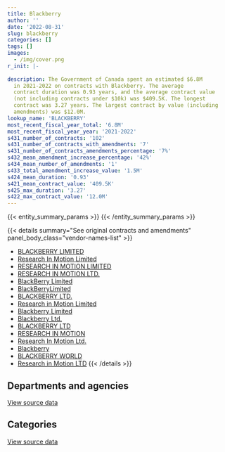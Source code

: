 ```yaml
---
title: Blackberry
author: ''
date: '2022-08-31'
slug: blackberry
categories: []
tags: []
images:
  - /img/cover.png
r_init: |-
  
description: The Government of Canada spent an estimated $6.8M
  in 2021-2022 on contracts with Blackberry. The average
  contract duration was 0.93 years, and the average contract value
  (not including contracts under $10k) was $409.5K. The longest
  contract was 3.27 years. The largest contract by value (including
  amendments) was $12.0M.
lookup_name: 'BLACKBERRY'
most_recent_fiscal_year_total: '6.8M'
most_recent_fiscal_year_year: '2021-2022'
s431_number_of_contracts: '102'
s431_number_of_contracts_with_amendments: '7'
s431_number_of_contracts_amendments_percentage: '7%'
s432_mean_amendment_increase_percentage: '42%'
s434_mean_number_of_amendments: '1'
s433_total_amendment_increase_value: '1.5M'
s424_mean_duration: '0.93'
s421_mean_contract_value: '409.5K'
s425_max_duration: '3.27'
s422_max_contract_value: '12.0M'
---
```


<script src="/rmarkdown-libs/htmlwidgets/htmlwidgets.js"></script>
<link href="/rmarkdown-libs/datatables-css/datatables-crosstalk.css" rel="stylesheet" />
<script src="/rmarkdown-libs/datatables-binding/datatables.js"></script>
<script src="/rmarkdown-libs/jquery/jquery-3.6.0.min.js"></script>
<link href="/rmarkdown-libs/dt-core-bootstrap/css/dataTables.bootstrap.min.css" rel="stylesheet" />
<link href="/rmarkdown-libs/dt-core-bootstrap/css/dataTables.bootstrap.extra.css" rel="stylesheet" />
<script src="/rmarkdown-libs/dt-core-bootstrap/js/jquery.dataTables.min.js"></script>
<script src="/rmarkdown-libs/dt-core-bootstrap/js/dataTables.bootstrap.min.js"></script>
<link href="/rmarkdown-libs/crosstalk/css/crosstalk.min.css" rel="stylesheet" />
<script src="/rmarkdown-libs/crosstalk/js/crosstalk.min.js"></script>
<script src="/rmarkdown-libs/htmlwidgets/htmlwidgets.js"></script>
<link href="/rmarkdown-libs/datatables-css/datatables-crosstalk.css" rel="stylesheet" />
<script src="/rmarkdown-libs/datatables-binding/datatables.js"></script>
<script src="/rmarkdown-libs/jquery/jquery-3.6.0.min.js"></script>
<link href="/rmarkdown-libs/dt-core-bootstrap/css/dataTables.bootstrap.min.css" rel="stylesheet" />
<link href="/rmarkdown-libs/dt-core-bootstrap/css/dataTables.bootstrap.extra.css" rel="stylesheet" />
<script src="/rmarkdown-libs/dt-core-bootstrap/js/jquery.dataTables.min.js"></script>
<script src="/rmarkdown-libs/dt-core-bootstrap/js/dataTables.bootstrap.min.js"></script>
<link href="/rmarkdown-libs/crosstalk/css/crosstalk.min.css" rel="stylesheet" />
<script src="/rmarkdown-libs/crosstalk/js/crosstalk.min.js"></script>

{{< entity_summary_params >}}
{{< /entity_summary_params >}}

{{< details summary="See original contracts and amendments" panel_body_class="vendor-names-list" >}}
- [BLACKBERRY LIMITED](https://search.open.canada.ca/en/ct/?sort=contract_value_f%20desc&page=1&search_text=%22BLACKBERRY%20LIMITED%22)
- [Research In Motion Limited](https://search.open.canada.ca/en/ct/?sort=contract_value_f%20desc&page=1&search_text=%22Research%20In%20Motion%20Limited%22)
- [RESEARCH IN MOTION LIMITED](https://search.open.canada.ca/en/ct/?sort=contract_value_f%20desc&page=1&search_text=%22RESEARCH%20IN%20MOTION%20LIMITED%22)
- [RESEARCH IN MOTION LTD.](https://search.open.canada.ca/en/ct/?sort=contract_value_f%20desc&page=1&search_text=%22RESEARCH%20IN%20MOTION%20LTD.%22)
- [BlackBerry Limited](https://search.open.canada.ca/en/ct/?sort=contract_value_f%20desc&page=1&search_text=%22BlackBerry%20Limited%22)
- [BlackBerryLimited](https://search.open.canada.ca/en/ct/?sort=contract_value_f%20desc&page=1&search_text=%22BlackBerryLimited%22)
- [BLACKBERRY LTD.](https://search.open.canada.ca/en/ct/?sort=contract_value_f%20desc&page=1&search_text=%22BLACKBERRY%20LTD.%22)
- [Research in Motion Limited](https://search.open.canada.ca/en/ct/?sort=contract_value_f%20desc&page=1&search_text=%22Research%20in%20Motion%20Limited%22)
- [Blackberry Limited](https://search.open.canada.ca/en/ct/?sort=contract_value_f%20desc&page=1&search_text=%22Blackberry%20Limited%22)
- [Blackberry Ltd.](https://search.open.canada.ca/en/ct/?sort=contract_value_f%20desc&page=1&search_text=%22Blackberry%20Ltd.%22)
- [BLACKBERRY LTD](https://search.open.canada.ca/en/ct/?sort=contract_value_f%20desc&page=1&search_text=%22BLACKBERRY%20LTD%22)
- [RESEARCH IN MOTION](https://search.open.canada.ca/en/ct/?sort=contract_value_f%20desc&page=1&search_text=%22RESEARCH%20IN%20MOTION%22)
- [Research In Motion Ltd.](https://search.open.canada.ca/en/ct/?sort=contract_value_f%20desc&page=1&search_text=%22Research%20In%20Motion%20Ltd.%22)
- [Blackberry](https://search.open.canada.ca/en/ct/?sort=contract_value_f%20desc&page=1&search_text=%22Blackberry%22)
- [BLACKBERRY WORLD](https://search.open.canada.ca/en/ct/?sort=contract_value_f%20desc&page=1&search_text=%22BLACKBERRY%20WORLD%22)
- [Research in Motion LTD](https://search.open.canada.ca/en/ct/?sort=contract_value_f%20desc&page=1&search_text=%22Research%20in%20Motion%20LTD%22)
{{< /details >}}

## Departments and agencies

<div id="htmlwidget-1" style="width:100%;height:auto;" class="datatables html-widget"></div>
<script type="application/json" data-for="htmlwidget-1">{"x":{"style":"bootstrap","filter":"none","vertical":false,"data":[["<a href=\"/departments/atssc-scdata/\">Administrative Tribunals Support Service of Canada<\/a>","<a href=\"/departments/cas-satj/\">Courts Administration Service<\/a>","<a href=\"/departments/cer-rec/\">Canada Energy Regulator<\/a>","<a href=\"/departments/cgc-ccg/\">Canadian Grain Commission<\/a>","<a href=\"/departments/chrc-ccdp/\">Canadian Human Rights Commission<\/a>","<a href=\"/departments/cihr-irsc/\">Canadian Institutes of Health Research<\/a>","<a href=\"/departments/cpc-cpp/\">Civilian Review and Complaints Commission for the RCMP<\/a>","<a href=\"/departments/crtc/\">Canadian Radio-television and Telecommunications Commission<\/a>","<a href=\"/departments/cta-otc/\">Canadian Transportation Agency<\/a>","<a href=\"/departments/dfatd-maecd/\">Global Affairs Canada<\/a>","<a href=\"/departments/dnd-mdn/\">National Defence<\/a>","<a href=\"/departments/elections/\">Elections Canada<\/a>","<a href=\"/departments/fcac-acfc/\">Financial Consumer Agency of Canada<\/a>","<a href=\"/departments/ic/\">Innovation, Science and Economic Development Canada<\/a>","<a href=\"/departments/nserc-crsng/\">Natural Sciences and Engineering Research Council of Canada<\/a>","<a href=\"/departments/oag-bvg/\">Office of the Auditor General of Canada<\/a>","<a href=\"/departments/ocol-clo/\">Office of the Commissioner of Official Languages<\/a>","<a href=\"/departments/opc-cpvp/\">Office of the Privacy Commissioner of Canada<\/a>","<a href=\"/departments/osfi-bsif/\">Office of the Superintendent of Financial Institutions Canada<\/a>","<a href=\"/departments/osgg-bsgg/\">Office of the Secretary to the Governor General<\/a>","<a href=\"/departments/pwgsc-tpsgc/\">Public Services and Procurement Canada<\/a>","<a href=\"/departments/rcmp-grc/\">Royal Canadian Mounted Police<\/a>","<a href=\"/departments/ssc-spc/\">Shared Services Canada<\/a>","<a href=\"/departments/tsb-bst/\">Transportation Safety Board of Canada<\/a>","<a href=\"/departments/wage/\">Department for Women and Gender Equality<\/a>"],[null,17558,22122.42,null,null,11012.81,null,null,null,28614.58,32205.69,40079.74,null,18030.19,33596.51,null,null,null,24224.83,6725.91,5426.05,null,3370409.13,null,null],[null,93564,17070.69,5126.66,null,null,null,40620.21,null,null,51011.15,68972.17,10477.54,18631.49,154002.95,113978.6,1181.17,null,32093.13,15153.3,19024.66,null,4760680.47,null,34174.62],[2034.21,11203.54,3414.14,43450.52,22090.98,9657.79,17900.69,41436.57,14753.62,null,207626.1,88596.4,null,127.04,46602.06,194497.86,73246.74,null,151813.4,3030.66,null,15820,7240080.99,14394.81,47196.93],[28501.1,90374.77,null,86424.69,15490.82,1937.91,21526.48,6684.42,50271.94,5661.76,285517.5,197716.83,null,11697.53,127279.09,122884.53,42664.26,19300.84,247439.84,49975.78,null,null,5104655.33,2668.95,284915.36]],"container":"<table class=\"table table-striped table-hover row-border order-column display\">\n  <thead>\n    <tr>\n      <th>Department<\/th>\n      <th>2018-2019<\/th>\n      <th>2019-2020<\/th>\n      <th>2020-2021<\/th>\n      <th>2021-2022<\/th>\n    <\/tr>\n  <\/thead>\n<\/table>","options":{"order":[[4,"desc"]],"pageLength":10,"autoWidth":true,"columnDefs":[{"targets":1,"render":"function(data, type, row, meta) {\n    return type !== 'display' ? data : DTWidget.formatCurrency(data, \"$\", 2, 3, \",\", \".\", true, null);\n  }"},{"targets":2,"render":"function(data, type, row, meta) {\n    return type !== 'display' ? data : DTWidget.formatCurrency(data, \"$\", 2, 3, \",\", \".\", true, null);\n  }"},{"targets":3,"render":"function(data, type, row, meta) {\n    return type !== 'display' ? data : DTWidget.formatCurrency(data, \"$\", 2, 3, \",\", \".\", true, null);\n  }"},{"targets":4,"render":"function(data, type, row, meta) {\n    return type !== 'display' ? data : DTWidget.formatCurrency(data, \"$\", 2, 3, \",\", \".\", true, null);\n  }"},{"width":"16%","targets":[1,2,3,4]},{"className":"dt-right","targets":[1,2,3,4]}],"orderClasses":false}},"evals":["options.columnDefs.0.render","options.columnDefs.1.render","options.columnDefs.2.render","options.columnDefs.3.render"],"jsHooks":[]}</script>
<p class="text-right">
<a href="https://github.com/GoC-Spending/contracts-data/tree/main/data/out/vendors/blackberry/summary_by_fiscal_year_by_department.csv" class="source-data-link btn btn-link">View source data</a>
</p>

## Categories

<div id="htmlwidget-2" style="width:100%;height:auto;" class="datatables html-widget"></div>
<script type="application/json" data-for="htmlwidget-2">{"x":{"style":"bootstrap","filter":"none","vertical":false,"data":[["<a href=\"/categories/defence/\">Defence<\/a>","<a href=\"/categories/professional_services/\">Professional services<\/a>","<a href=\"/categories/information_technology/\">Information technology<\/a>"],[32205.69,5426.05,3572374.11],[51011.15,19024.66,5365727],[207626.1,15820,8025528.95],[285517.5,null,6518072.2]],"container":"<table class=\"table table-striped table-hover row-border order-column display\">\n  <thead>\n    <tr>\n      <th>Category<\/th>\n      <th>2018-2019<\/th>\n      <th>2019-2020<\/th>\n      <th>2020-2021<\/th>\n      <th>2021-2022<\/th>\n    <\/tr>\n  <\/thead>\n<\/table>","options":{"order":[[4,"desc"]],"dom":"t","pageLength":30,"autoWidth":true,"columnDefs":[{"targets":1,"render":"function(data, type, row, meta) {\n    return type !== 'display' ? data : DTWidget.formatCurrency(data, \"$\", 2, 3, \",\", \".\", true, null);\n  }"},{"targets":2,"render":"function(data, type, row, meta) {\n    return type !== 'display' ? data : DTWidget.formatCurrency(data, \"$\", 2, 3, \",\", \".\", true, null);\n  }"},{"targets":3,"render":"function(data, type, row, meta) {\n    return type !== 'display' ? data : DTWidget.formatCurrency(data, \"$\", 2, 3, \",\", \".\", true, null);\n  }"},{"targets":4,"render":"function(data, type, row, meta) {\n    return type !== 'display' ? data : DTWidget.formatCurrency(data, \"$\", 2, 3, \",\", \".\", true, null);\n  }"},{"width":"16%","targets":[1,2,3,4]},{"className":"dt-right","targets":[1,2,3,4]}],"orderClasses":false,"lengthMenu":[10,25,30,50,100]}},"evals":["options.columnDefs.0.render","options.columnDefs.1.render","options.columnDefs.2.render","options.columnDefs.3.render"],"jsHooks":[]}</script>
<p class="text-right">
<a href="https://github.com/GoC-Spending/contracts-data/tree/main/data/out/vendors/blackberry/summary_by_fiscal_year_by_category.csv" class="source-data-link btn btn-link">View source data</a>
</p>
